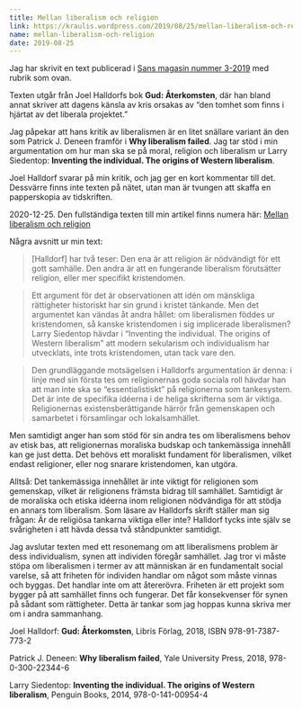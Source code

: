 ```yaml
---
title: Mellan liberalism och religion
link: https://kraulis.wordpress.com/2019/08/25/mellan-liberalism-och-religion/
name: mellan-liberalism-och-religion
date: 2019-08-25
---
```

Jag har skrivit en text publicerad i [Sans magasin nummer 3-2019](https://fritanke.se/sans/sans-nr-3-%e2%80%a2-2019/) med rubrik som ovan.

Texten utgår från Joel Halldorfs bok **Gud: Återkomsten**, där han bland annat skriver att dagens känsla av kris orsakas av “den tomhet som finns i hjärtat av det liberala projektet.”

Jag påpekar att hans kritik av liberalismen är en litet snällare variant än den som Patrick J. Deneen framför i **Why liberalism failed**. Jag tar stöd i min argumentation om hur man ska se på moral, religion och liberalism ur Larry Siedentop: **Inventing the individual. The origins of Western liberalism**.

Joel Halldorf svarar på min kritik, och jag ger en kort kommentar till det. Dessvärre finns inte texten på nätet, utan man är tvungen att skaffa en papperskopia av tidskriften.

2020-12-25. Den fullständiga texten till min artikel finns numera här: [Mellan liberalism och religion](/posts/)

Några avsnitt ur min text:

> [Halldorf] har två teser: Den ena är att religion är nödvändigt för ett gott samhälle. Den andra är att en fungerande liberalism förutsätter religion, eller mer specifikt kristendomen.

> Ett argument för det är observationen att idén om mänskliga rättigheter historiskt har sin grund i kristet tänkande. Men det argumentet kan vändas åt andra hållet: om liberalismen föddes ur kristendomen, så kanske kristendomen i sig implicerade liberalismen? Larry Siedentop hävdar i “Inventing the individual. The origins of Western liberalism” att modern sekularism och individualism har utvecklats, inte trots kristendomen, utan tack vare den.

> Den grundläggande motsägelsen i Halldorfs argumentation är denna: i linje med sin första tes om religionernas goda sociala roll hävdar han att man inte ska se “essentialistiskt” på religionerna som tankesystem. Det är inte de specifika idéerna i de heliga skrifterna som är viktiga. Religionernas existensberättigande härrör från gemenskapen och samarbetet i församlingar och lokalsamhället.

Men samtidigt anger han som stöd för sin andra tes om liberalismens behov av etisk bas, att religionernas moraliska budskap och tankemässiga innehåll kan ge just detta. Det behövs ett moraliskt fundament för liberalismen, vilket endast religioner, eller nog snarare kristendomen, kan utgöra.

Alltså: Det tankemässiga innehållet är inte viktigt för religionen som gemenskap, vilket är religionens främsta bidrag till samhället. Samtidigt är de moraliska och etiska idéerna inom religionen nödvändiga för att stödja en annars tom liberalism. Som läsare av Halldorfs skrift ställer man sig frågan: Är de religiösa tankarna viktiga eller inte? Halldorf tycks inte själv se svårigheten i att hävda dessa två ståndpunkter samtidigt.

Jag avslutar texten med ett resonemang om att liberalismens problem är dess individualism, synen att individen föregår samhället. Jag tror vi måste stöpa om liberalismen i termer av att människan är en fundamentalt social varelse, så att friheten för individen handlar om något som måste vinnas och byggas. Det handlar inte om att återerövra. Friheten är ett projekt som bygger på att samhället finns och fungerar. Det får konsekvenser för synen på sådant som rättigheter. Detta är tankar som jag hoppas kunna skriva mer om i andra sammanhang.

Joel Halldorf: **Gud: Återkomsten**, Libris Förlag, 2018, ISBN 978-91-7387-773-2

Patrick J. Deneen: **Why liberalism failed**, Yale University Press, 2018, 978-0-300-22344-6

Larry Siedentop: **Inventing the individual. The origins of Western liberalism**, Penguin Books, 2014, 978-0-141-00954-4

